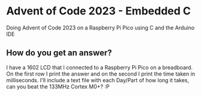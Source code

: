 # Advent of Code 2023 - Embedded C
Doing Advent of Code 2023 on a Raspberry Pi Pico using C and the Arduino IDE

## How do you get an answer?

I have a 1602 LCD that I connected to a Raspberry Pi Pico on a breadboard. On the first row I print the answer and on the second I print the time taken in milliseconds. I'll include a text file with each Day/Part of how long it takes, can you beat the 133MHz Cortex M0+? :P
